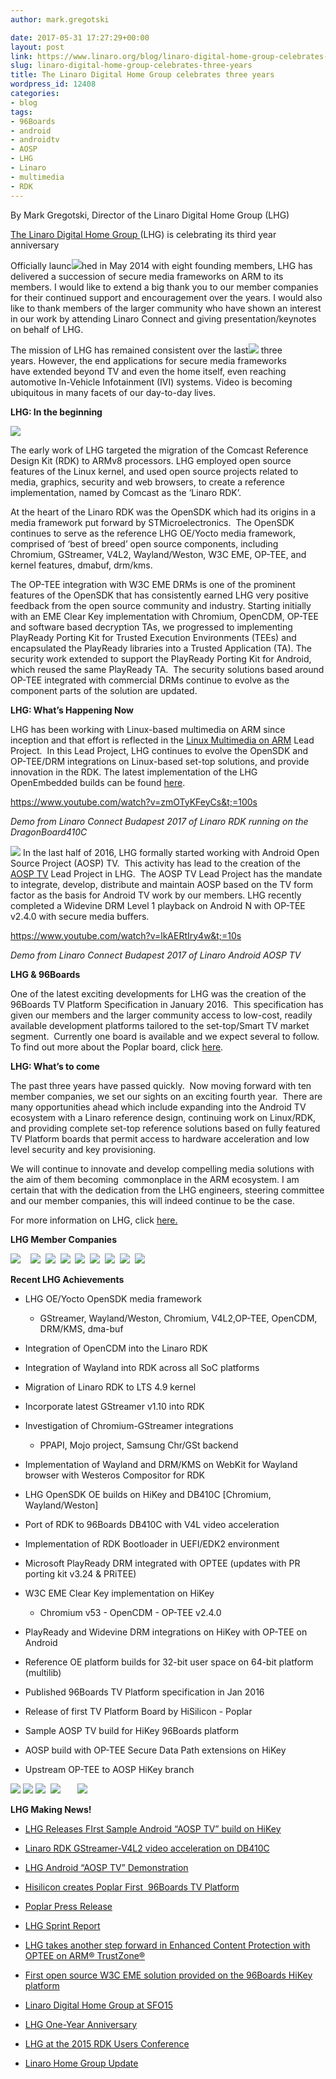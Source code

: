 ```yaml
---
author: mark.gregotski

date: 2017-05-31 17:27:29+00:00
layout: post
link: https://www.linaro.org/blog/linaro-digital-home-group-celebrates-three-years/
slug: linaro-digital-home-group-celebrates-three-years
title: The Linaro Digital Home Group celebrates three years
wordpress_id: 12408
categories:
- blog
tags:
- 96Boards
- android
- androidtv
- AOSP
- LHG
- Linaro
- multimedia
- RDK
---
```


By Mark Gregotski, Director of the Linaro Digital Home Group (LHG)

[The Linaro Digital Home Group ](https://www.linaro.org/groups/lhg/)(LHG) is celebrating its third year anniversary![![](/assets/blog/blog-2.png)](https://www.linaro.org/groups/lhg/)

Officially launc![](/assets/blog/blog-1.jpg)hed in May 2014 with eight founding members, LHG has delivered a succession of secure media frameworks on ARM to its members. I would like to extend a big thank you to our member companies for their continued support and encouragement over the years. I would also like to thank members of the larger community who have shown an interest in our work by attending Linaro Connect and giving presentation/keynotes on behalf of LHG.

The mission of LHG has remained consistent over the last![](/assets/blog/lhg-mission-1.png) three years. However, the end applications for secure media frameworks have extended beyond TV and even the home itself, even reaching automotive In-Vehicle Infotainment (IVI) systems. Video is becoming ubiquitous in many facets of our day-to-day lives.

**LHG: In the beginning**

![](/assets/blog/blog-3.jpg)

The early work of LHG targeted the migration of the Comcast Reference Design Kit (RDK) to ARMv8 processors. LHG employed open source features of the Linux kernel, and used open source projects related to media, graphics, security and web browsers, to create a reference implementation, named by Comcast as the ‘Linaro RDK’.

At the heart of the Linaro RDK was the OpenSDK which had its origins in a media framework put forward by STMicroelectronics.  The OpenSDK continues to serve as the reference LHG OE/Yocto media framework, comprised of ‘best of breed’ open source components, including Chromium, GStreamer, V4L2, Wayland/Weston, W3C EME, OP-TEE, and kernel features, dmabuf, drm/kms.

The OP-TEE integration with W3C EME DRMs is one of the prominent features of the OpenSDK that has consistently earned LHG very positive feedback from the open source community and industry. Starting initially with an EME Clear Key implementation with Chromium, OpenCDM, OP-TEE and software based decryption TAs, we progressed to implementing PlayReady Porting Kit for Trusted Execution Environments (TEEs) and encapsulated the PlayReady libraries into a Trusted Application (TA). The security work extended to support the PlayReady Porting Kit for Android, which reused the same PlayReady TA.  The security solutions based around OP-TEE integrated with commercial DRMs continue to evolve as the component parts of the solution are updated.

**LHG: What’s Happening Now**

LHG has been working with Linux-based multimedia on ARM since inception and that effort is reflected in the [Linux Multimedia on ARM](https://collaborate.linaro.org/display/EP/Linux+Multimedia+on+ARM) Lead Project.  In this Lead Project, LHG continues to evolve the OpenSDK and OP-TEE/DRM integrations on Linux-based set-top solutions, and provide innovation in the RDK. The latest implementation of the LHG OpenEmbedded builds can be found [here](https://github.com/linaro-home/lhg-oe-manifests).

https://www.youtube.com/watch?v=zmOTyKFeyCs&t;=100s

_Demo from Linaro Connect Budapest 2017 of Linaro RDK running on the DragonBoard410C_

![](/assets/blog/blog-4.png) In the last half of 2016, LHG formally started working with Android Open Source Project (AOSP) TV.  This activity has lead to the creation of the [AOSP TV](https://collaborate.linaro.org/display/EP/AOSP+TV) Lead Project in LHG.  The AOSP TV Lead Project has the mandate to integrate, develop, distribute and maintain AOSP based on the TV form factor as the basis for Android TV work by our members. LHG recently completed a Widevine DRM Level 1 playback on Android N with OP-TEE v2.4.0 with secure media buffers.

https://www.youtube.com/watch?v=lkAERtIry4w&t;=10s

_Demo from Linaro Connect Budapest 2017 of Linaro Android AOSP TV_

**LHG & 96Boards**

One of the latest exciting developments for LHG was the creation of the 96Boards TV Platform Specification in January 2016.  This specification has given our members and the larger community access to low-cost, readily available development platforms tailored to the set-top/Smart TV market segment.  Currently one board is available and we expect several to follow. To find out more about the Poplar board, click [here](http://www.96boards.org/product/poplar/).

**LHG: What’s to come**

The past three years have passed quickly.  Now moving forward with ten member companies, we set our sights on an exciting fourth year.  There are many opportunities ahead which include expanding into the Android TV ecosystem with a Linaro reference design, continuing work on Linux/RDK, and providing complete set-top reference solutions based on fully featured TV Platform boards that permit access to hardware acceleration and low level security and key provisioning.   

We will continue to innovate and develop compelling media solutions with the aim of them becoming  commonplace in the ARM ecosystem. I am certain that with the dedication from the LHG engineers, steering committee and our member companies, this will indeed continue to be the case.

For more information on LHG, click [here.](https://www.linaro.org/groups/lhg/)

**LHG Member Companies**

![](/assets/blog/arm-logo.jpg)    ![](/assets/blog/comcast-logo.jpg)  ![](/assets/blog/hisilicon-logo.jpg)  ![](/assets/blog/mstar-semiconductor-logo.jpg)  ![](/assets/blog/quic-logo.jpg)  ![](/assets/blog/socionext-logo.jpg)  ![](/assets/blog/spreadtrum-logo.jpg)  ![](/assets/blog/ti-logo.jpg)  ![](/assets/blog/zte-logo.jpg)

**Recent LHG Achievements**



 	
  * LHG OE/Yocto OpenSDK media framework

 	
    * GStreamer, Wayland/Weston, Chromium, V4L2,OP-TEE, OpenCDM, DRM/KMS, dma-buf




 	
  * Integration of OpenCDM into the Linaro RDK

 	
  * Integration of Wayland into RDK across all SoC platforms

 	
  * Migration of Linaro RDK to LTS 4.9 kernel

 	
  * Incorporate latest GStreamer v1.10 into RDK

 	
  * Investigation of Chromium-GStreamer integrations

 	
    * PPAPI, Mojo project, Samsung Chr/GSt backend




 	
  * Implementation of Wayland and DRM/KMS on WebKit for Wayland browser with Westeros Compositor for RDK

 	
  * LHG OpenSDK OE builds on HiKey and DB410C [Chromium, Wayland/Weston]

 	
  * Port of RDK to 96Boards DB410C with V4L video acceleration

 	
  * Implementation of RDK Bootloader in UEFI/EDK2 environment

 	
  * Microsoft PlayReady DRM integrated with OPTEE (updates with PR porting kit v3.24 & PRiTEE)

 	
  * W3C EME Clear Key implementation on HiKey

 	
    * Chromium v53 - OpenCDM - OP-TEE v2.4.0




 	
  * PlayReady and Widevine DRM integrations on HiKey with OP-TEE on Android

 	
  * Reference OE platform builds for 32-bit user space on 64-bit platform (multilib)

 	
  * Published 96Boards TV Platform specification in Jan 2016

 	
  * Release of first TV Platform Board by HiSilicon - Poplar

 	
  * Sample AOSP TV build for HiKey 96Boards platform

 	
  * AOSP build with OP-TEE Secure Data Path extensions on HiKey 

 	
  * Upstream OP-TEE to AOSP HiKey branch


![](/assets/blog/blog6.png) ![](/assets/blog/blog-7.jpg) ![](/assets/blog/blog-8.png)  ![](/assets/blog/blog-10.png)       ![](/assets/blog/blog-11.png)



**LHG Making News!**



 	
  * [LHG Releases FIrst Sample Android “AOSP TV” build on HiKey](https://www.linaro.org/blog/lhg-releases-first-sample-android-aosp-tv-build-on-hikey/)

 	
  * [Linaro RDK GStreamer-V4L2 video acceleration on DB410C](https://www.youtube.com/watch?v=zmOTyKFeyCs&t=100s)

 	
  * [LHG Android “AOSP TV” Demonstration](https://www.youtube.com/watch?v=lkAERtIry4w&t=10s)

 	
  * [Hisilicon creates Poplar First  96Boards TV Platform](http://www.linaro.org/blog/hisilicon-creates-poplar-the-first-96boards-tv-platform-development-board/)

 	
  * [Poplar Press Release](http://www.linaro.org/news/linaro-announces-first-development-board-compliant-96boards-tv-platform-specification/)

 	
  * [LHG Sprint Report](https://www.linaro.org/blog/lhg-sprint-report/)

 	
  * [LHG takes another step forward in Enhanced Content Protection with OPTEE on ARM® TrustZone®](http://www.linaro.org/blog/lhg-optee-arm-trustzone/)

 	
  * [First open source W3C EME solution provided on the 96Boards HiKey platform](http://www.linaro.org/blog/engineering-update-16-04/)

 	
  * [Linaro Digital Home Group at SFO15](https://www.linaro.org/blog/linaro-digital-home-group-at-sfo15/)

 	
  * [LHG One-Year Anniversary](https://www.linaro.org/blog/lhg-one-year-anniversary/)

 	
  * [LHG at the 2015 RDK Users Conference](https://www.linaro.org/blog/linaro-2015-rdk-users-conference/)

 	
  * [Linaro Home Group Update](https://www.linaro.org/blog/linaro-home-group-update-since-launching/)



